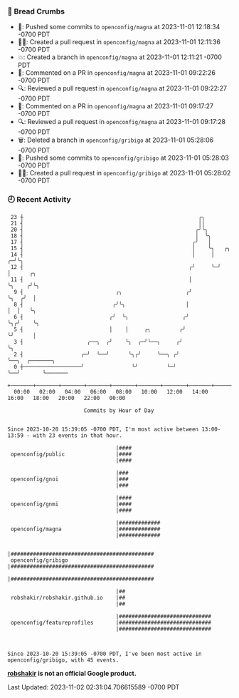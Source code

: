 ### 🍞 Bread Crumbs

 * 🚢: Pushed some commits to `openconfig/magna` at 2023-11-01 12:18:34 -0700 PDT
 * ✍🏼: Created a pull request in `openconfig/magna` at 2023-11-01 12:11:36 -0700 PDT
 * 💥: Created a branch in `openconfig/magna` at 2023-11-01 12:11:21 -0700 PDT
 * 💬: Commented on a PR in  `openconfig/magna` at 2023-11-01 09:22:26 -0700 PDT
 * 🔍: Reviewed a pull request in  `openconfig/magna` at 2023-11-01 09:22:27 -0700 PDT
 * 💬: Commented on a PR in  `openconfig/magna` at 2023-11-01 09:17:27 -0700 PDT
 * 🔍: Reviewed a pull request in  `openconfig/magna` at 2023-11-01 09:17:28 -0700 PDT
 * 🗑: Deleted a branch in `openconfig/gribigo` at 2023-11-01 05:28:06 -0700 PDT
 * 🚢: Pushed some commits to `openconfig/gribigo` at 2023-11-01 05:28:03 -0700 PDT
 * ✍🏼: Created a pull request in `openconfig/gribigo` at 2023-11-01 05:28:02 -0700 PDT

### 🕘 Recent Activity
```
 23 ┼                                                       ╭╮
 21 ┤                                                       ││
 20 ┤                                                      ╭╯╰╮
 18 ┤                                                      │  ╰╮
 17 ┤                                                     ╭╯   │
 15 ┤                                                     │    ╰╮   ╭╮
 14 ┤                                                     │     │ ╭─╯╰╮
 12 ┤                                                    ╭╯     ╰─╯   │      ╭╮
 11 ┤                                                    │            ╰╮    ╭╯╰╮
  9 ┤                             ╭╮                    ╭╯             ╰╮  ╭╯  │
  8 ┤                            ╭╯╰╮                   │               │  │   ╰╮
  6 ┤                           ╭╯  ╰╮                 ╭╯               ╰╮╭╯    ╰╮
  5 ┤                           │    │     ╭╮         ╭╯                 ╰╯      │
  3 ┤                    ╭──╮  ╭╯    ╰╮  ╭─╯╰──╮     ╭╯                          ╰╮
  2 ┤                  ╭─╯  ╰──╯      ╰╮╭╯     ╰──╮ ╭╯                            ╰──╮  ╭───────╮
  0 ┼──────────────────╯               ╰╯         ╰─╯                                ╰──╯       ╰───────
    +───────+───────+───────+───────+───────+───────+───────+───────+───────+───────+───────+───────+────
  00:00   02:00   04:00   06:00   08:00   10:00   12:00   14:00   16:00   18:00   20:00   22:00   00:00   

						Commits by Hour of Day


Since 2023-10-20 15:39:05 -0700 PDT, I'm most active between 13:00-13:59 - with 23 events in that hour.

```



```
                                  |####
 openconfig/public                |####
                                  |####

                                  |###
 openconfig/gnoi                  |###
                                  |###

                                  |####
 openconfig/gnmi                  |####
                                  |####

                                  |#############
 openconfig/magna                 |#############
                                  |#############

                                  |#############################################
 openconfig/gribigo               |#############################################
                                  |#############################################

                                  |##
 robshakir/robshakir.github.io    |##
                                  |##

                                  |#############################
 openconfig/featureprofiles       |#############################
                                  |#############################



Since 2023-10-20 15:39:05 -0700 PDT, I've been most active in openconfig/gribigo, with 45 events.

```
**[robshakir](mailto:robjs@google.com) is not an official Google product.**  


Last Updated: 2023-11-02 02:31:04.706615589 -0700 PDT
